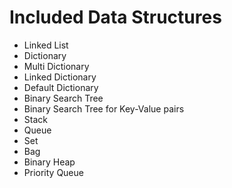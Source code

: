 # Included Data Structures
- Linked List
- Dictionary
- Multi Dictionary
- Linked Dictionary
- Default Dictionary
- Binary Search Tree
- Binary Search Tree for Key-Value pairs
- Stack
- Queue
- Set
- Bag
- Binary Heap
- Priority Queue
